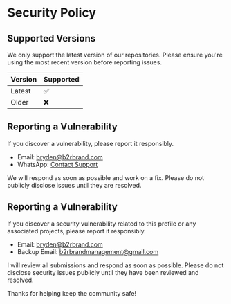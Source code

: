 # Security Policy

## Supported Versions

We only support the latest version of our repositories. Please ensure you're using the most recent version before reporting issues.

| Version | Supported          |
| ------- | ------------------ |
| Latest  | :white_check_mark: |
| Older   | :x:                |

## Reporting a Vulnerability

If you discover a vulnerability, please report it responsibly.

- Email: [bryden@b2rbrand.com](mailto:bryden@b2rbrand.com)
- WhatsApp: [Contact Support](https://wa.me/255689997037)

We will respond as soon as possible and work on a fix. Please do not publicly disclose issues until they are resolved.

## Reporting a Vulnerability

If you discover a security vulnerability related to this profile or any associated projects, please report it responsibly.

- Email: [bryden@b2rbrand.com](mailto:bryden@b2rbrand.com)
- Backup Email: [b2rbrandmanagement@gmail.com](mailto:b2rbrandmanagement@gmail.com)

I will review all submissions and respond as soon as possible. Please do not disclose security issues publicly until they have been reviewed and resolved.

Thanks for helping keep the community safe!